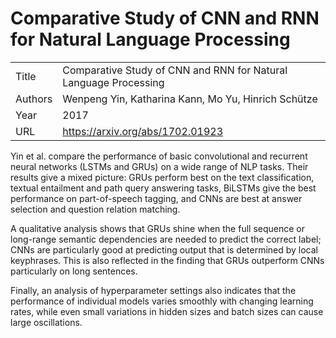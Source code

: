 # Comparative Study of CNN and RNN for Natural Language Processing

|||
| --- | --- |
| Title | Comparative Study of CNN and RNN for Natural Language Processing |
| Authors | Wenpeng Yin, Katharina Kann, Mo Yu, Hinrich Schütze |
| Year | 2017 |
| URL | https://arxiv.org/abs/1702.01923 |

Yin et al. compare the performance of basic convolutional and recurrent neural networks
(LSTMs and GRUs) on a wide range of NLP tasks. Their results give a mixed picture: GRUs 
perform best on the text classification, textual entailment and path query answering tasks,
BiLSTMs give the best performance on part-of-speech tagging, and CNNs are best at 
answer selection and question relation matching. 

A qualitative analysis shows that GRUs shine when the full sequence or long-range
semantic dependencies are needed to predict the correct label; CNNs are particularly
good at predicting output that is determined by local keyphrases. This is also reflected
in the finding that GRUs outperform CNNs particularly on long sentences. 

Finally, an analysis of hyperparameter settings also indicates that the performance of
individual models varies smoothly with changing learning rates, while even small
variations in hidden sizes and batch sizes can cause large oscillations. 
